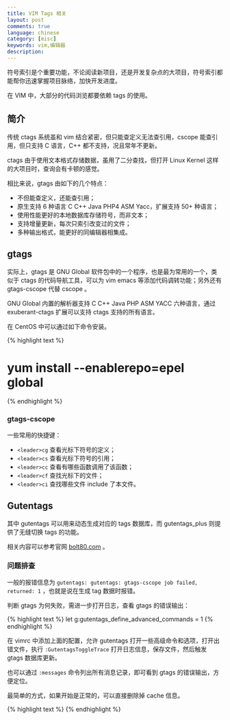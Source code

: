 ```yaml
---
title: VIM Tags 相关
layout: post
comments: true
language: chinese
category: [misc]
keywords: vim,编辑器
description:
---
```


符号索引是个重要功能，不论阅读新项目，还是开发复杂点的大项目，符号索引都能帮你迅速掌握项目脉络，加快开发进度。

在 VIM 中，大部分的代码浏览都要依赖 tags 的使用。

<!-- more -->

## 简介

传统 ctags 系统虽和 vim 结合紧密，但只能查定义无法查引用，cscope 能查引用，但只支持 C 语言，C++ 都不支持，况且常年不更新。

ctags 由于使用文本格式存储数据，虽用了二分查找，但打开 Linux Kernel 这样的大项目时，查询会有卡顿的感觉。

相比来说，gtags 由如下的几个特点：

* 不但能查定义，还能查引用；
* 原生支持 6 种语言 C C++ Java PHP4 ASM Yacc，扩展支持 50+ 种语言；
* 使用性能更好的本地数据库存储符号，而非文本；
* 支持增量更新，每次只索引改变过的文件；
* 多种输出格式，能更好的同编辑器相集成。

## gtags

实际上，gtags 是 GNU Global 软件包中的一个程序，也是最为常用的一个，类似于 ctags 的代码导航工具，可以为 vim emacs 等添加代码调转功能；另外还有 gtags-cscope 代替 cscope 。

GNU Global 内置的解析器支持 C C++ Java PHP ASM YACC 六种语言，通过 exuberant-ctags 扩展可以支持 ctags 支持的所有语言。

在 CentOS 中可以通过如下命令安装。

{% highlight text %}
# yum install --enablerepo=epel global
{% endhighlight %}

### gtags-cscope

一些常用的快捷键：

* `<leader>cg` 查看光标下符号的定义；
* `<leader>cs` 查看光标下符号的引用；
* `<leader>cc` 查看有哪些函数调用了该函数；
* `<leader>cf` 查找光标下的文件；
* `<leader>ci` 查找哪些文件 include 了本文件。

## Gutentags

其中 gutentags 可以用来动态生成对应的 tags 数据库，而 gutentags_plus 则提供了无缝切换 tags 的功能。

相关内容可以参考官网 [bolt80.com](https://bolt80.com/gutentags/) 。

### 问题排查

一般的报错信息为 `gutentags: gutentags: gtags-cscope job failed, returned: 1` ，也就是说在生成 tag 数据时报错。

判断 gtags 为何失败，需进一步打开日志，查看 gtags 的错误输出：

{% highlight text %}
let g:gutentags_define_advanced_commands = 1
{% endhighlight %}

在 vimrc 中添加上面的配置，允许 gutentags 打开一些高级命令和选项，打开出错文件，执行 `:GutentagsToggleTrace` 打开日志信息，保存文件，然后触发 gtags 数据库更新。

也可以通过 `:messages` 命令列出所有消息记录，即可看到 gtags 的错误输出，方便定位。

最简单的方式，如果开始是正常的，可以直接删除掉 cache 信息。

<!--
https://github.com/skywind3000/gutentags_plus
https://github.com/ludovicchabant/vim-gutentags
-->


<!--
http://ju.outofmemory.cn/entry/112383

非常经典的介绍
https://zhuanlan.zhihu.com/p/36279445
-->

{% highlight text %}
{% endhighlight %}
